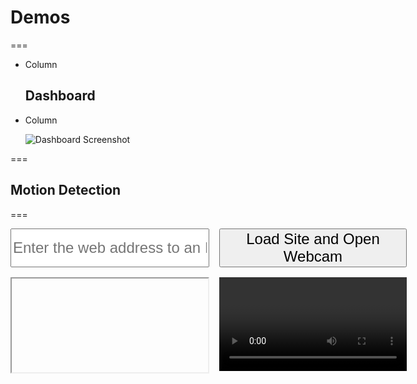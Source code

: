 <!-- .slide: id="demos-demos" -->
# Demos

===
<!-- .slide: class="columns layout" id="demos-dashboard" -->

<style>
    #demos-dashboard h2 {
        margin-top: 25%;
    }

    #demos-dashboard img {
        border: solid rgba(255, 255, 255, 0.05) 20px;
        max-height: 1000px;
        width: auto;
    }
</style>

<!-- markdownlint-disable first-line-heading heading-start-left -->

- Column

    ## Dashboard

- Column

    ![Dashboard Screenshot](slides/screenshot.png)

<!-- markdownlint-enable first-line-heading heading-start-left -->

===
<!-- .slide: id="demos-motion-detection" -->
## Motion Detection

===
<form
    class="stretch"
    data-fragment-index="1"
    id="status-url-form"
    style="display: grid; gap: 1rem; grid-template-columns: 1fr auto; grid-template-rows: auto 1fr; place-items: stretch;"
>
    <input
        id="status-url"
        name="status-url"
        placeholder="Enter the web address to an InterDAKtive webserver"
        style="font-size: x-large;"
        type="url"
    />
    <button
        style="font-size: x-large;"
        type="submit"
    >
        Load Site and Open Webcam
    </button>
    <iframe
        id="status-iframe"
        style="display: block; max-height: unset; max-width: unset;"
    >
    </iframe>
    <video
        autoplay="true"
        id="demo-webcam"
        style="align-self: start; max-height: unset; max-width: unset;"
    >
    </video>
</form>
